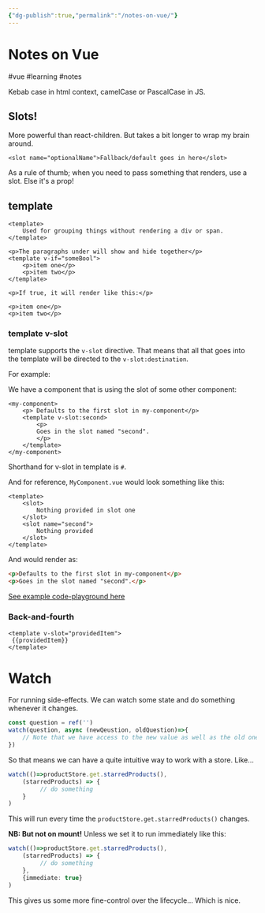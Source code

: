 ```yaml
---
{"dg-publish":true,"permalink":"/notes-on-vue/"}
---
```


# Notes on Vue
#vue #learning #notes

Kebab case in html context, camelCase or PascalCase in JS.

## Slots!

More powerful than react-children. But takes a bit longer to wrap my brain around.

```tsx
<slot name="optionalName">Fallback/default goes in here</slot>
```

As a rule of thumb; when you need to pass something that renders, use a slot. Else it's a prop!

## template

```tsx
<template>
	Used for grouping things without rendering a div or span.
</template>

<p>The paragraphs under will show and hide together</p>
<template v-if="someBool">
	<p>item one</p>
	<p>item two</p>
</template>

<p>If true, it will render like this:</p>

<p>item one</p>
<p>item two</p>

```

### template v-slot

template supports the `v-slot` directive. That means that all that goes into the template will be directed to the `v-slot:destination`.

For example:

We have a component that is using the slot of some other component:

```tsx
<my-component>
	<p> Defaults to the first slot in my-component</p>
	<template v-slot:second>
		<p>
		Goes in the slot named "second".
		</p>
	</template>
</my-component>
```

Shorthand for v-slot in template is `#`.

And for reference, `MyComponent.vue`  would look something like this:
```tsx
<template>
	<slot>
		Nothing provided in slot one
	</slot>
	<slot name="second">
		Nothing provided
	</slot>
</template>
```

And would render as:

```html
<p>Defaults to the first slot in my-component</p>
<p>Goes in the slot named "second".</p>
```

[See example code-playground here](https://play.vuejs.org/#eNp9UstuwjAQ/JWVL1wgOXCjFKkPVLVSadX26EuULGCa2Ja9oSDEv3ftEAio9LbemVmPPbsTd9Ym6xrFSIx97pQl8Ei1nUitKmscwev2wXClURPMnamgl6SdXhD3bqQep42chXwgrGyZEfIJYFxtB3nLjx3u2Qk84jyrS/JABmiJMFfO8/WlIVAauqJxGgxFXTsZ1oPAHHnMjS4OaJzblgBPBn0YFYbHsTqrsAApGpEUyVF2uiA9955emO/goi/I86C5WiQrbzT/4S5opAgCVaJ7s6SM9lKMICIBy8rS/LzEHrka+20/X2L+/Ud/5TehJ8W7Q49ujVIcMcrcAqmBp58z3HB9BCtT1CWz/wE/0JuyDh4b2n2tC7bd4UW3z3ETlF58+emGUPv2UcFoYO4jXwrehbAY155+sjtMhlEn9Z5/8WKdwi6ehxDCO+QzM7RkJ2CdWauC0+R8Y7YsbwI7kqMsZn57ivzKmDNpN+P9L6+PCjU=) 


### Back-and-fourth

```tsx
<template v-slot="providedItem">
 {{providedItem}}
</template>
```

# Watch
For running side-effects. We can watch some state and do something whenever it changes.

```ts
const question = ref('')
watch(question, async (newQeustion, oldQuestion)=>{
	// Note that we have access to the new value as well as the old one. That's pretty sick!
})
```

So that means we can have a quite intuitive way to work with a store.
Like... 
```ts
watch(()=>productStore.get.starredProducts(),
	(starredProducts) => {
		 // do something
	}
)
```


This will run every time the `productStore.get.starredProducts()` changes. 

**NB: But not on mount!** Unless we set it to run immediately like this:
```ts
watch(()=>productStore.get.starredProducts(),
	(starredProducts) => {
		 // do something
	},
	{immediate: true}
)
```

This gives us some more fine-control over the lifecycle... Which is nice.
